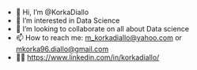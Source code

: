 - 👋 Hi, I’m @KorkaDiallo
- 👀 I’m interested in Data Science
- 💞️ I’m looking to collaborate on all about Data science
- 📫 How to reach me: m_korkadiallo@yahoo.com or mkorka96.diallo@gmail.com
- ✋🏾 https://www.linkedin.com/in/korkadiallo/

<!---
KorkaDiallo/KorkaDiallo is a ✨ special ✨ repository because its `README.md` (this file) appears on your GitHub profile.
You can click the Preview link to take a look at your changes.
--->
